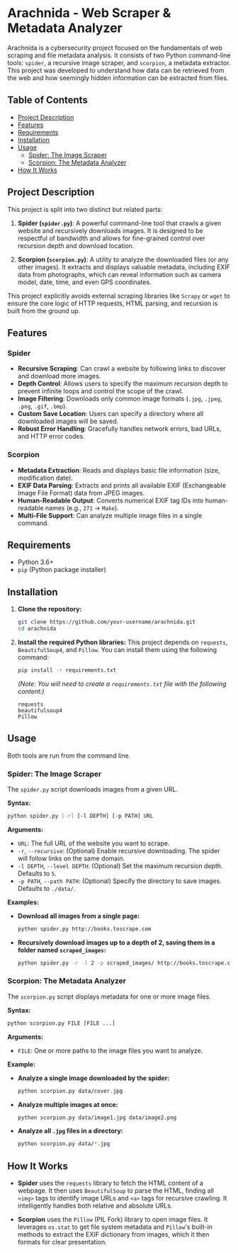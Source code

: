 # Arachnida - Web Scraper & Metadata Analyzer

Arachnida is a cybersecurity project focused on the fundamentals of web scraping and file metadata analysis. It consists of two Python command-line tools: `spider`, a recursive image scraper, and `scorpion`, a metadata extractor. This project was developed to understand how data can be retrieved from the web and how seemingly hidden information can be extracted from files.

## Table of Contents

- [Project Description](#project-description)
- [Features](#features)
- [Requirements](#requirements)
- [Installation](#installation)
- [Usage](#usage)
  - [Spider: The Image Scraper](#spider-the-image-scraper)
  - [Scorpion: The Metadata Analyzer](#scorpion-the-metadata-analyzer)
- [How It Works](#how-it-works)

## Project Description

This project is split into two distinct but related parts:

1.  **Spider (`spider.py`)**: A powerful command-line tool that crawls a given website and recursively downloads images. It is designed to be respectful of bandwidth and allows for fine-grained control over recursion depth and download location.

2.  **Scorpion (`scorpion.py`)**: A utility to analyze the downloaded files (or any other images). It extracts and displays valuable metadata, including EXIF data from photographs, which can reveal information such as camera model, date, time, and even GPS coordinates.

This project explicitly avoids external scraping libraries like `Scrapy` or `wget` to ensure the core logic of HTTP requests, HTML parsing, and recursion is built from the ground up.

## Features

### Spider
- **Recursive Scraping**: Can crawl a website by following links to discover and download more images.
- **Depth Control**: Allows users to specify the maximum recursion depth to prevent infinite loops and control the scope of the crawl.
- **Image Filtering**: Downloads only common image formats (`.jpg`, `.jpeg`, `.png`, `.gif`, `.bmp`).
- **Custom Save Location**: Users can specify a directory where all downloaded images will be saved.
- **Robust Error Handling**: Gracefully handles network errors, bad URLs, and HTTP error codes.

### Scorpion
- **Metadata Extraction**: Reads and displays basic file information (size, modification date).
- **EXIF Data Parsing**: Extracts and prints all available EXIF (Exchangeable Image File Format) data from JPEG images.
- **Human-Readable Output**: Converts numerical EXIF tag IDs into human-readable names (e.g., `271` -> `Make`).
- **Multi-File Support**: Can analyze multiple image files in a single command.

## Requirements

- Python 3.6+
- `pip` (Python package installer)

## Installation

1.  **Clone the repository:**
    ```bash
    git clone https://github.com/your-username/arachnida.git
    cd arachnida
    ```

2.  **Install the required Python libraries:**
    This project depends on `requests`, `BeautifulSoup4`, and `Pillow`. You can install them using the following command:
    ```bash
    pip install -r requirements.txt
    ```
    *(Note: You will need to create a `requirements.txt` file with the following content:)*
    ```
    requests
    beautifulsoup4
    Pillow
    ```

## Usage

Both tools are run from the command line.

### Spider: The Image Scraper

The `spider.py` script downloads images from a given URL.

**Syntax:**
```bash
python spider.py [-r] [-l DEPTH] [-p PATH] URL
```

**Arguments:**
- `URL`: The full URL of the website you want to scrape.
- `-r`, `--recursive`: (Optional) Enable recursive downloading. The spider will follow links on the same domain.
- `-l DEPTH`, `--level DEPTH`: (Optional) Set the maximum recursion depth. Defaults to `5`.
- `-p PATH`, `--path PATH`: (Optional) Specify the directory to save images. Defaults to `./data/`.

**Examples:**

- **Download all images from a single page:**
  ```bash
  python spider.py http://books.toscrape.com
  ```

- **Recursively download images up to a depth of 2, saving them in a folder named `scraped_images`:**
  ```bash
  python spider.py -r -l 2 -p scraped_images/ http://books.toscrape.com
  ```

### Scorpion: The Metadata Analyzer

The `scorpion.py` script displays metadata for one or more image files.

**Syntax:**
```bash
python scorpion.py FILE [FILE ...]
```

**Arguments:**
- `FILE`: One or more paths to the image files you want to analyze.

**Example:**

- **Analyze a single image downloaded by the spider:**
  ```bash
  python scorpion.py data/cover.jpg
  ```

- **Analyze multiple images at once:**
  ```bash
  python scorpion.py data/image1.jpg data/image2.png
  ```

- **Analyze all `.jpg` files in a directory:**
  ```bash
  python scorpion.py data/*.jpg
  ```

## How It Works

- **Spider** uses the `requests` library to fetch the HTML content of a webpage. It then uses `BeautifulSoup` to parse the HTML, finding all `<img>` tags to identify image URLs and `<a>` tags for recursive crawling. It intelligently handles both relative and absolute URLs.

- **Scorpion** uses the `Pillow` (PIL Fork) library to open image files. It leverages `os.stat` to get file system metadata and `Pillow`'s built-in methods to extract the EXIF dictionary from images, which it then formats for clear presentation.
